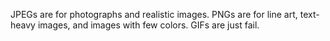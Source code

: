 JPEGs are for photographs and realistic images. PNGs are for line art, text-heavy images, and images with few colors. GIFs are just fail.